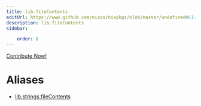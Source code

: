 ```yaml
---
title: lib.fileContents
editUrl: https://www.github.com/nixos/nixpkgs/blob/master/undefined#L1477C18
description: lib.fileContents
sidebar:

    order: 8
---
```


<a href="https://www.github.com/nixos/nixpkgs/blob/master/undefined#L1477C18">Contribute Now!</a>


# Aliases

- [lib.strings.fileContents](/nix-doc-comments/reference/lib/strings/lib-strings-filecontents)


